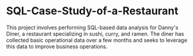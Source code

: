 # SQL-Case-Study-of-a-Restaurant
This project involves performing SQL-based data analysis for Danny's Diner, a restaurant specializing in sushi, curry, and ramen. The diner has collected basic operational data over a few months and seeks to leverage this data to improve business operations.

